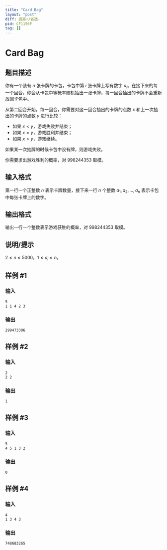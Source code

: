 ```yaml
---
title: "Card Bag"
layout: "post"
diff: 提高+/省选-
pid: CF1156F
tag: []
---
```


# Card Bag

## 题目描述

你有一个装有 $n$ 张卡牌的卡包，卡包中第 $i$ 张卡牌上写有数字 $a_i$。在接下来的每一个回合，你会从卡包中等概率随机抽出一张卡牌，每一回合抽出的卡牌不会重新放回卡包中。

从第二回合开始，每一回合，你需要对这一回合抽出的卡牌的点数 $x$ 和上一次抽出的卡牌的点数 $y$ 进行比较：

- 如果 $x < y$，游戏失败并结束；
- 如果 $x = y$，游戏胜利并结束；
- 如果 $x > y$，游戏继续。

如果某一次抽牌的时候卡包中没有牌，则游戏失败。

你需要求出游戏胜利的概率，对 $998244353$ 取模。

## 输入格式

第一行一个正整数 $n$ 表示卡牌数量，接下来一行 $n$ 个整数 $a_1,a_2,...,a_n$ 表示卡包中每张卡牌上的数字。

## 输出格式

输出一行一个整数表示游戏获胜的概率，对 $998244353$ 取模。

## 说明/提示

$2 \leq n \leq 5000$，$1 \leq a_i \leq n$。

## 样例 #1

### 输入

```
5
1 1 4 2 3

```

### 输出

```
299473306

```

## 样例 #2

### 输入

```
2
2 2

```

### 输出

```
1

```

## 样例 #3

### 输入

```
5
4 5 1 3 2

```

### 输出

```
0

```

## 样例 #4

### 输入

```
4
1 3 4 3

```

### 输出

```
748683265

```

